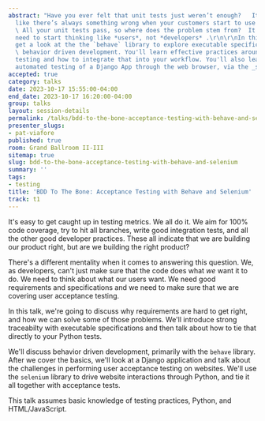 ```yaml
---
abstract: "Have you ever felt that unit tests just weren’t enough?   It just feels
  like there’s always something wrong when your customers start to use your application.
  \ All your unit tests pass, so where does the problem stem from?  It turns out we
  need to start thinking like *users*, not *developers* .\r\n\r\nIn this talk, you'll
  get a look at the the `behave` library to explore executable specifications and
  \ behavior driven development. You'll learn effective practices around specification
  testing and how to integrate that into your workflow. You'll also learn how to drive
  automated testing of a Django App through the web browser, via the _selenium_ library."
accepted: true
category: talks
date: 2023-10-17 15:55:00-04:00
end_date: 2023-10-17 16:20:00-04:00
group: talks
layout: session-details
permalink: /talks/bdd-to-the-bone-acceptance-testing-with-behave-and-selenium/
presenter_slugs:
- pat-viafore
published: true
room: Grand Ballroom II-III
sitemap: true
slug: bdd-to-the-bone-acceptance-testing-with-behave-and-selenium
summary: ''
tags:
- testing
title: 'BDD To The Bone: Acceptance Testing with Behave and Selenium'
track: t1
---
```


It's easy to get caught up in testing metrics. We all do it. We aim for 100% code coverage, try to hit all branches, write good integration tests, and all the other good developer practices. These all indicate that we are building our product right, but are we building the right product?

There's a different mentality when it comes to answering this question. We, as developers, can't just make sure that the code does what *we* want it to do. We need to think about what our users want. We need good requirements and specifications and we need to make sure that we are covering user acceptance testing. 

In this talk, we're going to discuss why requirements are hard to get right, and how we can solve some of those problems. We'll introduce strong traceabilty with executable specifications and then talk about how to tie that directly to your Python tests. 

We'll discuss behavior driven development, primarily with the `behave` library. After we cover the basics, we'll look at a Django application and talk about the challenges in performing user acceptance testing on websites. We'll use the `selenium` library to drive website interactions through Python, and tie it all together with acceptance tests. 

This talk assumes basic knowledge of testing practices, Python, and HTML/JavaScript.

